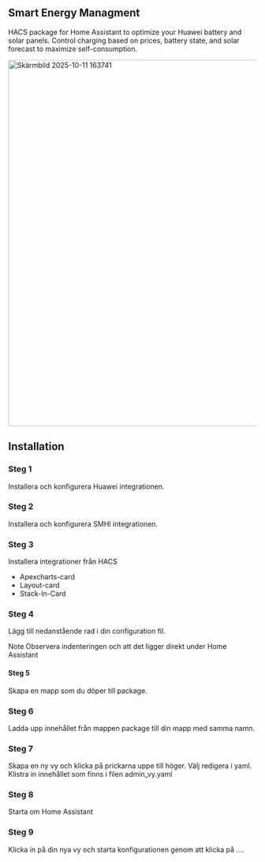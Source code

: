 ## Smart Energy Managment
HACS package for Home Assistant to optimize your Huawei battery and solar panels. Control charging based on prices, battery state, and solar forecast to maximize self-consumption.

<img width="1850" height="742" alt="Skärmbild 2025-10-11 163741" src="https://github.com/user-attachments/assets/8c306b50-f229-4a00-bfe9-e61b41ed0f2f" />

## Installation
### Steg 1
Installera och konfigurera Huawei integrationen. 

### Steg 2
Installera och konfigurera SMHI integrationen. 

### Steg 3
Installera integrationer från HACS
- Apexcharts-card
- Layout-card
- Stack-In-Card

### Steg 4
Lägg till nedanstående rad i din configuration fil. 

Note
Observera indenteringen och att det ligger direkt under Home Assistant 

#### Steg 5
Skapa en mapp som du döper till package.

### Steg 6
Ladda upp innehållet från mappen package till din mapp med samma namn. 

### Steg 7
Skapa en ny vy och klicka på prickarna uppe till höger. Välj redigera i yaml. Klistra in innehållet som finns i filen admin_vy.yaml

### Steg 8
Starta om Home Assistant 

### Steg 9
Klicka in på din nya vy och starta konfigurationen genom att klicka på ....
